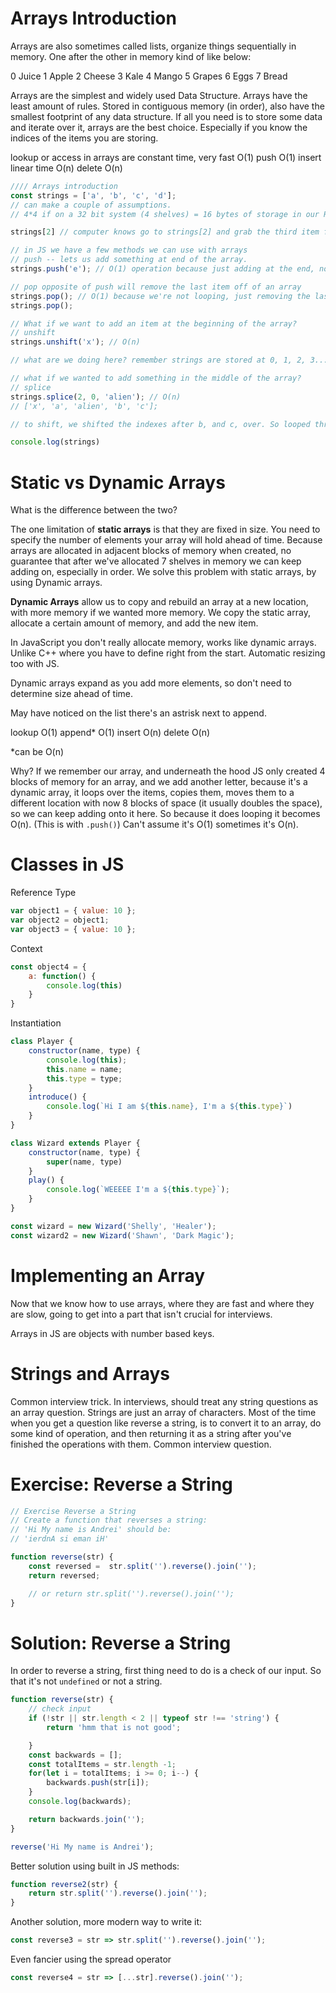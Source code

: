 # Arrays Introduction

Arrays are also sometimes called lists, organize things sequentially in memory. One after the other in memory kind of like below:

0 Juice 
1 Apple 
2 Cheese
3 Kale 
4 Mango
5 Grapes
6 Eggs 
7 Bread

Arrays are the simplest and widely used Data Structure. Arrays have the least amount of rules. Stored in contiguous memory (in order), also have the smallest footprint of any data structure. If all you need is to store some data and iterate over it, arrays are the best choice. Especially if you know the indices of the items you are storing. 

lookup or access in arrays are constant time, very fast O(1)
push O(1)
insert linear time O(n)
delete O(n)

```js
//// Arrays introduction 
const strings = ['a', 'b', 'c', 'd'];
// can make a couple of assumptions. 
// 4*4 if on a 32 bit system (4 shelves) = 16 bytes of storage in our RAM. Computer now knows where to find these items

strings[2] // computer knows go to strings[2] and grab the third item from where the array is stored on your memory. 

// in JS we have a few methods we can use with arrays 
// push -- lets us add something at end of the array. 
strings.push('e'); // O(1) operation because just adding at the end, not looping through anything. 

// pop opposite of push will remove the last item off of an array 
strings.pop(); // O(1) because we're not looping, just removing the last item and computer knows where its stored
strings.pop();

// What if we want to add an item at the beginning of the array? 
// unshift 
strings.unshift('x'); // O(n) 

// what are we doing here? remember strings are stored at 0, 1, 2, 3... etc for the array. When we add x with unshift, all of a sudden adding x into the array, but we now have to shift the numbers one spot, because the indexes are still in order. 0 is now x, then 1, 2, 3, 4. Just by doing this, iterated and looped through everything, and reassigned the indexes. So it's O(n). Depending on the size of the array that's how long it will take with looping. 

// what if we wanted to add something in the middle of the array? 
// splice 
strings.splice(2, 0, 'alien'); // O(n)
// ['x', 'a', 'alien', 'b', 'c'];

// to shift, we shifted the indexes after b, and c, over. So looped through after that. So it's O(n/2) because we did half of the array. But our rule of removing constants and simplifying, it becomes O(n)

console.log(strings)
```

# Static vs Dynamic Arrays 

What is the difference between the two?

The one limitation of **static arrays** is that they are fixed in size. You need to specify the number of elements your array will hold ahead of time. Because arrays are allocated in adjacent blocks of memory when created, no guarantee that after we've allocated 7 shelves in memory we can keep adding on, especially in order. We solve this problem with static arrays, by using Dynamic arrays.

**Dynamic Arrays** allow us to copy and rebuild an array at a new location, with more memory if we wanted more memory. We copy the static array, allocate a certain amount of memory, and add the new item. 

In JavaScript you don't really allocate memory, works like dynamic arrays. Unlike C++ where you have to define right from the start. Automatic resizing too with JS. 

Dynamic arrays expand as you add more elements, so don't need to determine size ahead of time. 

May have noticed on the list there's an astrisk next to append. 

lookup O(1)
append* O(1)
insert O(n)
delete O(n)

*can be O(n)

Why? If we remember our array, and underneath the hood JS only created 4 blocks of memory for an array, and we add another letter, because it's a dynamic array, it loops over the items, copies them, moves them to a different location with now 8 blocks of space (it usually doubles the space), so we can keep adding onto it here. So because it does looping it becomes O(n). (This is with `.push()`) Can't assume it's O(1) sometimes it's O(n).

# Classes in JS 

Reference Type 

```js
var object1 = { value: 10 };
var object2 = object1;
var object3 = { value: 10 };
```

Context 

```js
const object4 = {
    a: function() {
        console.log(this)
    }
}
```
Instantiation

```js
class Player {
    constructor(name, type) {
        console.log(this);
        this.name = name;
        this.type = type;
    }
    introduce() {
        console.log(`Hi I am ${this.name}, I'm a ${this.type}`)
    }
}

class Wizard extends Player {
    constructor(name, type) {
        super(name, type)
    }
    play() {
        console.log(`WEEEEE I'm a ${this.type}`);
    }
}

const wizard = new Wizard('Shelly', 'Healer');
const wizard2 = new Wizard('Shawn', 'Dark Magic');
```

# Implementing an Array 

Now that we know how to use arrays, where they are fast and where they are slow, going to get into a part that isn't crucial for interviews. 

Arrays in JS are objects with number based keys.

# Strings and Arrays
Common interview trick. In interviews, should treat any string questions as an array question. Strings are just an array of characters. Most of the time when you get a question like reverse a string, is to convert it to an array, do some kind of operation, and then returning it as a string after you've finished the operations with them. Common interview question. 

# Exercise: Reverse a String 

```js
// Exercise Reverse a String
// Create a function that reverses a string:
// 'Hi My name is Andrei' should be:
// 'ierdnA si eman iH'

function reverse(str) {
    const reversed =  str.split('').reverse().join('');
    return reversed;

    // or return str.split('').reverse().join('');
}
```

# Solution: Reverse a String 

In order to reverse a string, first thing need to do is a check of our input. So that it's not `undefined` or not a string. 

```js
function reverse(str) {
    // check input
    if (!str || str.length < 2 || typeof str !== 'string') {
        return 'hmm that is not good';

    }
    const backwards = [];
    const totalItems = str.length -1;
    for(let i = totalItems; i >= 0; i--) {
        backwards.push(str[i]);
    }
    console.log(backwards);

    return backwards.join(''); 
}

reverse('Hi My name is Andrei');
```

Better solution using built in JS methods:

```js
function reverse2(str) {
    return str.split('').reverse().join('');
}
```
Another solution, more modern way to write it: 

```js
const reverse3 = str => str.split('').reverse().join('');
```

Even fancier using the spread operator

```js
const reverse4 = str => [...str].reverse().join('');
```
